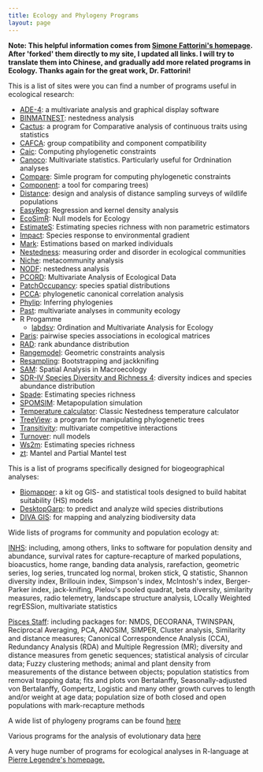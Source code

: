 ```yaml
---
title: Ecology and Phylogeny Programs
layout: page
---
```


**Note: This helpful information comes from [Simone Fattorini's homepage](https://sites.google.com/site/fattorinitenebrionidae/). After 'forked' them directly to my site, I updated all links. I will try to translate them into Chinese, and gradually add more related programs in Ecology. Thanks again for the great work, Dr. Fattorini!** 

This is a list of sites were you can find a number of programs useful in
ecological research:

-   [ADE-4](http://pbil.univ-lyon1.fr/JTHome/ref/ADE-4-Web.html): a multivariate analysis and graphical display software
-   [BINMATNEST](http://www.eeza.csic.es/eeza/personales/rgirones.aspx): nestedness analysis
-   [Cactus](http://www.schwilk.org/pricklysoft.org/software/cactus.html): a program for Comparative analysis of continuous traits using statistics
-   [CAFCA](http://www.mzandee.net/~zandee/cafca/): group compatibility and component compatibility
-   [Caic](http://www.bio.ic.ac.uk/evolve/software/caic/): Computing phylogenetic constraints
-   [Canoco](http://www.microcomputerpower.com/): Multivariate statistics. Particularly useful for Ordnination analyses
-   [Compare](http://www.indiana.edu/~martinsl/compare/): Simle program for computing phylogenetic constraints
-   [Component](http://taxonomy.zoology.gla.ac.uk/rod/cpw.html): a tool for comparing trees)
-   [Distance](http://www.ruwpa.st-and.ac.uk/distance/): design and analysis of distance sampling surveys of wildlife populations
-   [EasyReg](http://econ.la.psu.edu/~hbierens/EASYREG.HTM): Regression and kernel density analysis
-   [EcoSimR](http://www.uvm.edu/~ngotelli/EcoSim/EcoSim.html): Null models for Ecology
-   [EstimateS](http://viceroy.eeb.uconn.edu/EstimateS): Estimating species richness with non parametric estimators
-   [Impact](http://www.keib.umk.pl/impact/): Species response to environmental gradient
-   [Mark](http://www.cnr.colostate.edu/~gwhite/mark/mark.htm): Estimations based on marked individuals
-   [Nestedness](http://www.keib.umk.pl/nestedness/): measuring order and disorder in ecological communities
-   [Niche](http://www.keib.umk.pl/niche/): metacommunity analysis
-   [NODF](http://www.keib.umk.pl/nodf/): nestedness analysis
-   [PCORD](http://home.centurytel.net/~mjm/): Multivariate Analysis of Ecological Data
-   [PatchOccupancy](http://www.keib.umk.pl/drugorzedne-oprogramowanie/): species spatial distributions
-   [PCCA](http://anolis.oeb.harvard.edu/~liam/programs/): phylogenetic canonical correlation analysis
-   [Phylip](http://evolution.genetics.washington.edu/phylip.html): Inferring phylogenies
-   [Past](http://folk.uio.no/ohammer/past/): multivariate analyses in community ecology
-   R Progamme
	-	[labdsv](http://cran.r-project.org/web/packages/labdsv/): Ordination and Multivariate Analysis for Ecology  
-   [Paris](http://www.keib.umk.pl/pairs/): pairwise species associations in ecological matrices
-   [RAD](http://www.keib.umk.pl/rad/): rank abundance distribution
-   [Rangemodel](http://viceroy.eeb.uconn.edu/RangeModel): Geometric constraints analysis
-   [Resampling](http://www.uvm.edu/~dhowell/StatPages/Resampling/Resampling.html): Bootstrapping and jackknifing
-   [SAM](http://www.ecoevol.ufg.br/sam/): Spatial Analysis in Macroecology
-   [SDR-IV Species Diversity and Richness 4](http://www.pisces-conservation.com/sdrhelp/index.html?betadivind.htm): diversity indices and     species abundance distribution
-   [Spade](http://chao.stat.nthu.edu.tw/blog/software-download/spade/): Estimating species richness
-   [SPOMSIM](http://www.helsinki.fi/bioscience/consplan/software/SPOMSIM.html): Metapopulation simulation
-   [Temperature calculator](http://www.aics-research.com/nestedness/tempcalc.html): Classic Nestedness temperature calculator
-   [TreeView](http://taxonomy.zoology.gla.ac.uk/rod/treeview.html): a program for manipulating phylogenetic trees
-   [Transitivity](http://www.keib.umk.pl/turnover/transitivity/): multivariate competitive interactions 
-   [Turnover](http://www.keib.umk.pl/turnover/): null models
-   [Ws2m](http://eebweb.arizona.edu/diversity/): Estimating species richness
-   [zt](http://bioinformatics.psb.ugent.be/webtools/zt/): Mantel and Partial Mantel test

This is a list of programs specifically designed for biogeographical
analyses:

-   [Biomapper](http://www2.unil.ch/biomapper/index.html): a kit og GIS- and statistical tools designed to build
    habitat suitability (HS) models
-   [DesktopGarp](http://www.nhm.ku.edu/desktopgarp/index.html): to predict and analyze wild species distributions
-   [DIVA GIS](http://www.diva-gis.org/): for mapping and analyzing biodiversity data

Wide lists of programs for community and population ecology at:

[INHS](http://nhsbig.inhs.uiuc.edu/wes/soft_text.html): including,
among others, links to software for population density and abundance,
survival rates for capture-recapture of marked populations, bioacustics,
home range, banding data analysis, rarefaction, geometric series, log
series, truncated log normal, broken stick, Q statistic, Shannon
diversity index, Brillouin index, Simpson's index, McIntosh's index,
Berger-Parker index, jack-knifing, Pielou's pooled quadrat, beta
diversity, similarity measures, radio telemetry, landscape structure
analysis, LOcally Weighted regrESSion, multivariate statistics

[Pisces Staff](http://www.pisces-conservation.com/): including
packages for: NMDS, DECORANA, TWINSPAN, Reciprocal Averaging, PCA,
ANOSIM, SIMPER, Cluster analysis, Similarity and distance measures;
Canonical Correspondence Analysis (CCA), Redundancy Analysis (RDA) and Multiple Regression (MR); diversity and distance measures from genetic
sequences; statistical analysis of circular data; Fuzzy clustering
methods; animal and plant density from measurements of the distance
between objects; population statistics from removal trapping data; fits
and plots von Bertalanffy, Seasonally-adjusted von Bertalanffy,
Gompertz, Logistic and many other growth curves to length and/or weight
at age data; population size of both closed and open populations with
mark-recapture methods

A wide list of phylogeny programs can be found [here](http://evolution.genetics.washington.edu/phylip/software.html)

Various programs for the analysis of evolutionary data [here](http://anolis.oeb.harvard.edu/~liam/programs/)

A very huge number of programs for ecological analyses in R-language at [Pierre Legendre's homepage.](http://adn.biol.umontreal.ca/~numericalecology/Rcode/)


